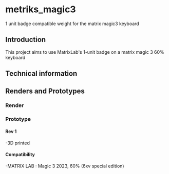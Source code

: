 # metriks_magic3

1 unit badge compatible weight for the matrix magic3 keyboard

## Introduction

This project aims to use MatrixLab's 1-unit badge on a matrix magic 3 60% keyboard

## Technical information

## Renders and Prototypes

### Render

### Prototype

#### Rev 1

-3D printed

#### Compatibility

-MATRIX LAB : Magic 3 2023, 60% (6xv special edition)
